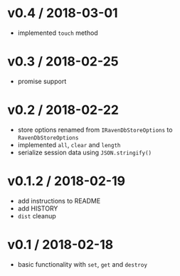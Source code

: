 v0.4 / 2018-03-01
=================

* implemented `touch` method

v0.3 / 2018-02-25
=================

* promise support

v0.2 / 2018-02-22
=================

* store options renamed from `IRavenDbStoreOptions` to `RavenDbStoreOptions`
* implemented `all`, `clear` and `length`
* serialize session data using `JSON.stringify()`

v0.1.2 / 2018-02-19
===================

* add instructions to README
* add HISTORY
* `dist` cleanup

v0.1 / 2018-02-18
=================

* basic functionality with `set`, `get` and `destroy`
